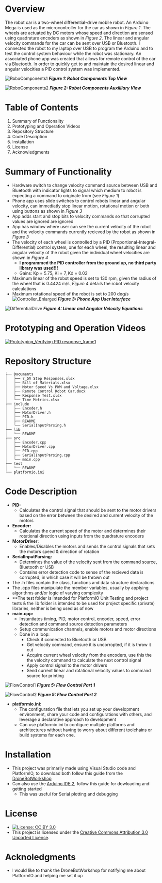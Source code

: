 # Overview
The robot car is a two-wheel differential-drive mobile robot.    An Arduino Mega is used as the microcontroller for the car as shown in *Figure 1*.  The wheels are actuated by DC motors whose speed and direction are sensed using quadrature encoders as shown in *Figure 2*.  The linear and angular velocity commands for the car can be sent over USB or Bluetooth.  I connected the robot to my laptop over USB to program the Arduino and to test the control system behaviour while the robot was stationary.  An associated phone app was created that allows for remote control of the car via Bluetooth.  In order to quickly get to and maintain the desired linear and angular velocities a PID control system was implemented.

![RoboComponents1](https://github.com/GhanGhan/Robot_Smart_Car/assets/17633599/79900a40-3f25-49c4-aa56-31075ebf370c)
***Figure 1: Robot Components Top View***

![RoboComponents2](https://github.com/GhanGhan/Robot_Smart_Car/assets/17633599/e374f934-4ac6-477c-83cc-e5df01be7d38)
***Figure 2: Robot Components Auxilliary View***

# Table of Contents
1. Summary of Functionality
2. Prototyping and Operation Videos
3. Repository Structure
4. Code Description
5. Installation
6. License
7. Acknowledgments

# Summary of Functionality
-	Hardware switch to change velocity command source between USB and Bluetooth with indicator lights to signal which medium to robot is expecting a command to originate from (see *Figure 1*)
-	Phone app uses slide switches to control robots linear and angular velocity, can immediatly stop linear motion, rotational motion or both using buttons as shown in *Figure 3*
-	App adds start and stop bits to velocity commands so that corrupted values are ignored are ignored
-	App has window where user can see the current velocity of the robot and the velocity commands currently recieved by the robot as shown in *Figure 3*
-  The velocity of each wheel is controlled by a PID (Proportional-Integral-Differential) control system, one for each wheel, the resulting linear and angular velocity of the robot given the individual wheel velocities are shown in *Figure 4*
   - **I programmed the PID controller from the ground up, no third party library was used!!!**
   - Gains: Kp = 5.75, Ki = 7, Kd = 0.02
-	Maximum linear of the robot speed is set to 130 rpm, given the radius of the wheel that is 0.4424 m/s, *Figure 4* details the robot velocity calculations
-	Maximum rotational speed of the robot is set to 200 deg/s
![Controller_Enlarged](https://github.com/GhanGhan/Robot_Smart_Car/assets/17633599/b98a65c2-907a-44a8-942d-68309febd8c5)
***Figure 3: Phone App User Interface***

![DifferentialDrive](https://github.com/GhanGhan/Robot_Smart_Car/assets/17633599/81d85615-7332-4068-91cf-981762f15719)
***Figure 4: Linear and Angular Velocity Equations***

# Prototyping and Operation Videos
[![Prototyping_Verifying PID response_frame1](https://github.com/GhanGhan/Robot_Smart_Car/assets/17633599/5b347623-7846-41b6-8e49-3c30c782f8f9)](https://1drv.ms/v/s!Aq11Y5VPrVDimTVLDDSXN9GIEqN4?e=vHDQT6)


# Repository Structure
```
├── Documents
│   ├── 7_5V Step Responses.xlsx
│   ├── Bill of Materials.xlsx
│   ├── Motor Speed Vs PWM and Voltage.xlsx
│   ├── Remote Control Robot Car.docx
│   ├── Response Test.xlsx
│   └── Time Metrics.xlsx
├── include
│   ├── Encoder.h
│   ├── MotorDriver.h
│   ├── PID.h
│   ├── README
│   └── SerialInputParsing.h
├── lib
│   └── README
├── src
│   ├── Encoder.cpp
│   ├── MotorDriver.cpp
│   ├── PID.cpp
│   ├── SerialInputParsing.cpp
│   └── main.cpp
├── test
│   └── README
└── platformio.ini
```
# Code Description
- **PID:**
   - Calculates the control signal that should be sent to the motor drivers based on the error between the desired and current velocity of the motors
- **Encoder:**
   - Calculates the current speed of the motor and determines their rotational direction using inputs from the quadrature encoders
- **MotorDriver:**
   - Enables/Disables the motors and sends the control signals that sets the motors speed & direction of rotation
- **SerialInputParsing:**
   - Determines the value of the velocity sent from the command source, Bluetooth or USB
   - Contains error detection code to sense of the recieved data is corrupted, in which case it will be thrown out
- The .h files contain the class, functions and data structure declarations
- The .cpp files manipulate the member variables, usually by applying algorithms and/or logic of varying complexity
- **The test folder is intended for PlatformIO Unit Testing and project tests & the lib folder is intended to be used for project specific (private) libraries, neither is being used as of now
- **main.cpp:**
   - Instantiates timing, PID, motor control, encoder, speed, error detection and command source detection parameters
   - Setup communication channels, enable motors and motor directions
   - Done in a loop:
       - Check if connected to Bluetooth or USB
       - Get velocity command, ensure it is uncorropted, if it is throw it out
       - Acquire current wheel velocity from the encoders, use this the the velocity command to calculate the next control signal
       - Apply control signal to the motor drivers
       - Send current linear and rotational velocity values to command source for printing

![FlowControl1](https://github.com/GhanGhan/Robot_Smart_Car/assets/17633599/f74f8aac-6eee-4612-aaa9-56bf0fbc4456)
***Figure 5: Flow Control Part 1***

![FlowControl2](https://github.com/GhanGhan/Robot_Smart_Car/assets/17633599/f5a37d6a-2597-468d-8ee2-eebee93cd685)
***Figure 5: Flow Control Part 2***

- **platformio.ini:**
   - The configuration file that lets you set up your development environment, share your code and configurations with others, and leverage a declarative approach to development
   - Can use platformio.ini to configure multiple platforms and architectures without having to worry about different toolchains or build systems for each one.

# Installation
- This project was primarily made using Visual Studio code and PlatformIO, to download both follow this guide from the [DroneBotWorkshop](https://dronebotworkshop.com/platformio/)
- Can also use the [Arduino IDE 2](https://docs.arduino.cc/software/ide-v2), follow this guide for dowloading and getting started
    - This was useful for Serial plotting and debugging
 
# License
- [![License: CC BY 3.0](https://img.shields.io/badge/License-CC%20BY%203.0-lightgrey.svg)](https://creativecommons.org/licenses/by/3.0/)
- This project is licensed under the [Creative Commons Attribution 3.0 Unported License](https://creativecommons.org/licenses/by/3.0/).
  
# Acknoledgments
- I would like to thank the DroneBotWorkshop for notifying me about PlatformIO and helping me set it up
